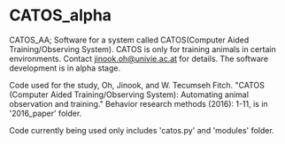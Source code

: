 CATOS_alpha
===========

CATOS_AA; Software for a system called CATOS(Computer Aided Training/Observing System). CATOS is only for training animals in certain environments. Contact jinook.oh@univie.ac.at for details. The software development is in alpha stage.

Code used for the study, Oh, Jinook, and W. Tecumseh Fitch. "CATOS (Computer Aided Training/Observing System): Automating animal observation and training." Behavior research methods (2016): 1-11, is in '2016_paper' folder.

Code currently being used only includes 'catos.py' and 'modules' folder.

